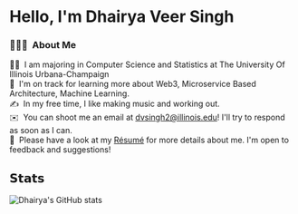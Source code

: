 # Hello, I'm Dhairya Veer Singh




### 👨🏻‍💻 &nbsp;About Me

👨‍💻 &nbsp;I am majoring in Computer Science and Statistics at The University Of Illinois Urbana-Champaign\
🌱 &nbsp;I'm on track for learning more about Web3, Microservice Based Architecture, Machine Learning.\
✍️ &nbsp;In my free time, I like making music and working out.\
✉️ &nbsp;You can shoot me an email at dvsingh2@illinois.edu! I'll try to respond as soon as I can.\
📄 &nbsp;Please have a look at my [Résumé](https://dhairyaveersingh.com/) for more details about me. I'm open to feedback and suggestions!

## 𝗦𝘁𝗮𝘁𝘀

![Dhairya's GitHub stats](https://github-readme-stats.vercel.app/api?username=dhairyaveersingh&show_icons=true&theme=transparent)
